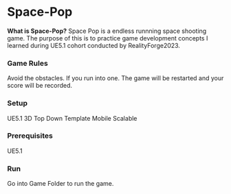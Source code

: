 # Space-Pop
**What is Space-Pop?**
Space Pop is a endless runnning space shooting game. The purpose of this is to practice game development concepts I learned during UE5.1 cohort conducted by RealityForge2023.

### Game Rules
Avoid the obstacles. If you run into one. The game will be restarted and your score will be recorded.

### Setup
UE5.1 3D Top Down Template Mobile Scalable

### Prerequisites
UE5.1

### Run
Go into Game Folder to run the game.
